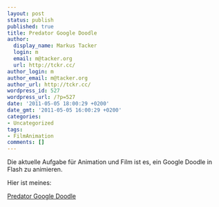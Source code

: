 ```yaml
---
layout: post
status: publish
published: true
title: Predator Google Doodle
author:
  display_name: Markus Tacker
  login: m
  email: m@tacker.org
  url: http://tckr.cc/
author_login: m
author_email: m@tacker.org
author_url: http://tckr.cc/
wordpress_id: 527
wordpress_url: /?p=527
date: '2011-05-05 18:00:29 +0200'
date_gmt: '2011-05-05 16:00:29 +0200'
categories:
- Uncategorized
tags:
- FilmAnimation
comments: []
---
```

<p>Die aktuelle Aufgabe für Animation und Film ist es, ein Google Doodle in Flash zu animieren.</p>
<p>Hier ist meines:</p>
<p><a href="http://studium.coderbyheart.de/wp-content/uploads/2011/04/predator.swf" rel="flash[ar=275/95&w=275]">Predator Google Doodle</a></p>

